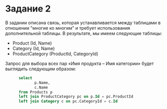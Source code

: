 # Задание 2

В задании описана связь, которая устанавливается между таблицами в отношении "многие ко многим" и требует использования дополнительной таблицы. В результате, мы имеем следующие таблицы:
- Product (Id, Name)  
- Category (Id, Name)  
- ProductCategory (ProductId, CategoryId)  


Запрос для выбора всех пар «Имя продукта – Имя категории» будет выглядить следующим образом:
``` sql
      select 
             p.Name,
             c.Name
      from Products p
      left join ProductCategory pc on p.Id = pc.ProductId
      left join Category c on pc.CategoryId = c.Id
```
